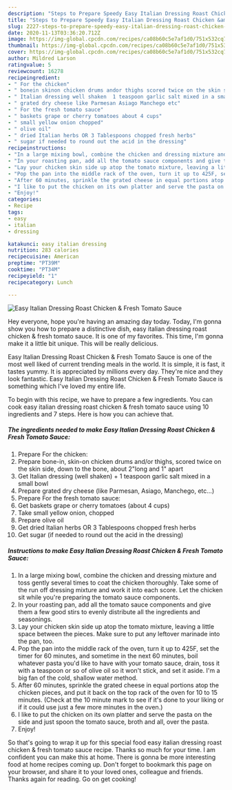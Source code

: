 ```yaml
---
description: "Steps to Prepare Speedy Easy Italian Dressing Roast Chicken &amp;amp; Fresh Tomato Sauce"
title: "Steps to Prepare Speedy Easy Italian Dressing Roast Chicken &amp;amp; Fresh Tomato Sauce"
slug: 2227-steps-to-prepare-speedy-easy-italian-dressing-roast-chicken-and-amp-fresh-tomato-sauce
date: 2020-11-13T03:36:20.712Z
image: https://img-global.cpcdn.com/recipes/ca08b60c5e7af1d0/751x532cq70/easy-italian-dressing-roast-chicken-fresh-tomato-sauce-recipe-main-photo.jpg
thumbnail: https://img-global.cpcdn.com/recipes/ca08b60c5e7af1d0/751x532cq70/easy-italian-dressing-roast-chicken-fresh-tomato-sauce-recipe-main-photo.jpg
cover: https://img-global.cpcdn.com/recipes/ca08b60c5e7af1d0/751x532cq70/easy-italian-dressing-roast-chicken-fresh-tomato-sauce-recipe-main-photo.jpg
author: Mildred Larson
ratingvalue: 5
reviewcount: 16278
recipeingredient:
- " For the chicken"
- " bonein skinon chicken drums andor thighs scored twice on the skin side down to the bone about 2long and 1 apart"
- " Italian dressing well shaken  1 teaspoon garlic salt mixed in a small bowl"
- " grated dry cheese like Parmesan Asiago Manchego etc"
- " For the fresh tomato sauce"
- " baskets grape or cherry tomatoes about 4 cups"
- " small yellow onion chopped"
- " olive oil"
- " dried Italian herbs OR 3 Tablespoons chopped fresh herbs"
- " sugar if needed to round out the acid in the dressing"
recipeinstructions:
- "In a large mixing bowl, combine the chicken and dressing mixture and toss gently several times to coat the chicken thoroughly. Take some of the run off dressing mixture and work it into each score. Let the chicken sit while you&#39;re preparing the tomato sauce components."
- "In your roasting pan, add all the tomato sauce components and give them a few good stirs to evenly distribute all the ingredients and seasonings."
- "Lay your chicken skin side up atop the tomato mixture, leaving a little space between the pieces. Make sure to put any leftover marinade into the pan, too."
- "Pop the pan into the middle rack of the oven, turn it up to 425F, set the timer for 60 minutes, and sometime in the next 60 minutes, boil whatever pasta you&#39;d like to have with your tomato sauce, drain, toss it with a teaspoon or so of olive oil so it won&#39;t stick, and set it aside. I&#39;m a big fan of the cold, shallow water method."
- "After 60 minutes, sprinkle the grated cheese in equal portions atop the chicken pieces, and put it back on the top rack of the oven for 10 to 15 minutes. (Check at the 10 minute mark to see if it&#39;s done to your liking or if it could use just a few more minutes in the oven.)"
- "I like to put the chicken on its own platter and serve the pasta on the side and just spoon the tomato sauce, broth and all, over the pasta."
- "Enjoy!"
categories:
- Recipe
tags:
- easy
- italian
- dressing

katakunci: easy italian dressing 
nutrition: 283 calories
recipecuisine: American
preptime: "PT39M"
cooktime: "PT34M"
recipeyield: "1"
recipecategory: Lunch

---
```



![Easy Italian Dressing Roast Chicken &amp; Fresh Tomato Sauce](https://img-global.cpcdn.com/recipes/ca08b60c5e7af1d0/751x532cq70/easy-italian-dressing-roast-chicken-fresh-tomato-sauce-recipe-main-photo.jpg)

Hey everyone, hope you're having an amazing day today. Today, I'm gonna show you how to prepare a distinctive dish, easy italian dressing roast chicken &amp; fresh tomato sauce. It is one of my favorites. This time, I'm gonna make it a little bit unique. This will be really delicious.

Easy Italian Dressing Roast Chicken &amp; Fresh Tomato Sauce is one of the most well liked of current trending meals in the world. It is simple, it is fast, it tastes yummy. It is appreciated by millions every day. They're nice and they look fantastic. Easy Italian Dressing Roast Chicken &amp; Fresh Tomato Sauce is something which I've loved my entire life.




To begin with this recipe, we have to prepare a few ingredients. You can cook easy italian dressing roast chicken &amp; fresh tomato sauce using 10 ingredients and 7 steps. Here is how you can achieve that.

<!--inarticleads1-->

##### The ingredients needed to make Easy Italian Dressing Roast Chicken &amp; Fresh Tomato Sauce:

1. Prepare  For the chicken:
1. Prepare  bone-in, skin-on chicken drums and/or thighs, scored twice on the skin side, down to the bone, about 2&#34;long and 1&#34; apart
1. Get  Italian dressing (well shaken) + 1 teaspoon garlic salt mixed in a small bowl
1. Prepare  grated dry cheese (like Parmesan, Asiago, Manchego, etc...)
1. Prepare  For the fresh tomato sauce:
1. Get  baskets grape or cherry tomatoes (about 4 cups)
1. Take  small yellow onion, chopped
1. Prepare  olive oil
1. Get  dried Italian herbs OR 3 Tablespoons chopped fresh herbs
1. Get  sugar (if needed to round out the acid in the dressing)




<!--inarticleads2-->

##### Instructions to make Easy Italian Dressing Roast Chicken &amp; Fresh Tomato Sauce:

1. In a large mixing bowl, combine the chicken and dressing mixture and toss gently several times to coat the chicken thoroughly. Take some of the run off dressing mixture and work it into each score. Let the chicken sit while you&#39;re preparing the tomato sauce components.
1. In your roasting pan, add all the tomato sauce components and give them a few good stirs to evenly distribute all the ingredients and seasonings.
1. Lay your chicken skin side up atop the tomato mixture, leaving a little space between the pieces. Make sure to put any leftover marinade into the pan, too.
1. Pop the pan into the middle rack of the oven, turn it up to 425F, set the timer for 60 minutes, and sometime in the next 60 minutes, boil whatever pasta you&#39;d like to have with your tomato sauce, drain, toss it with a teaspoon or so of olive oil so it won&#39;t stick, and set it aside. I&#39;m a big fan of the cold, shallow water method.
1. After 60 minutes, sprinkle the grated cheese in equal portions atop the chicken pieces, and put it back on the top rack of the oven for 10 to 15 minutes. (Check at the 10 minute mark to see if it&#39;s done to your liking or if it could use just a few more minutes in the oven.)
1. I like to put the chicken on its own platter and serve the pasta on the side and just spoon the tomato sauce, broth and all, over the pasta.
1. Enjoy!




So that's going to wrap it up for this special food easy italian dressing roast chicken &amp; fresh tomato sauce recipe. Thanks so much for your time. I am confident you can make this at home. There is gonna be more interesting food at home recipes coming up. Don't forget to bookmark this page on your browser, and share it to your loved ones, colleague and friends. Thanks again for reading. Go on get cooking!
